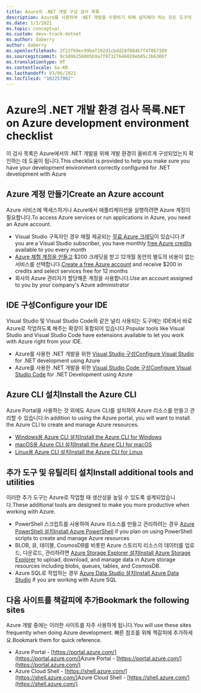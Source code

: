 ```yaml
---
title: Azure의 .NET 개발 구성 검사 목록
description: Azure를 사용하여 .NET 개발을 수행하기 위해 설치해야 하는 모든 도구의 간략한 요약을 제공합니다.
ms.date: 1/1/2021
ms.topic: conceptual
ms.custom: devx-track-dotnet
ms.author: daberry
author: daberry
ms.openlocfilehash: 2f22f69ec99baf192d1cbdd28f884b7f47867389
ms.sourcegitcommit: 9c589b25b005b9a7f87327646020eb85c3b6306f
ms.translationtype: HT
ms.contentlocale: ko-KR
ms.lasthandoff: 03/06/2021
ms.locfileid: "102257982"
---
```

# <a name="net-on-azure-development-environment-checklist"></a><span data-ttu-id="3999e-103">Azure의 .NET 개발 환경 검사 목록</span><span class="sxs-lookup"><span data-stu-id="3999e-103">.NET on Azure development environment checklist</span></span>

<span data-ttu-id="3999e-104">이 검사 목록은 Azure에서의 .NET 개발을 위해 개발 환경이 올바르게 구성되었는지 확인하는 데 도움이 됩니다.</span><span class="sxs-lookup"><span data-stu-id="3999e-104">This checklist is provided to help you make sure you have your development environment correctly configured for .NET development with Azure</span></span>

## <a name="create-an-azure-account"></a><span data-ttu-id="3999e-105">Azure 계정 만들기</span><span class="sxs-lookup"><span data-stu-id="3999e-105">Create an Azure account</span></span>

<span data-ttu-id="3999e-106">Azure 서비스에 액세스하거나 Azure에서 애플리케이션을 실행하려면 Azure 계정이 필요합니다.</span><span class="sxs-lookup"><span data-stu-id="3999e-106">To access Azure services or run applications in Azure, you need an Azure account.</span></span>

* <span data-ttu-id="3999e-107">Visual Studio 구독자인 경우 매월 제공되는 [무료 Azure 크레딧](https://azure.microsoft.com/pricing/member-offers/credit-for-visual-studio-subscribers/)이 있습니다.</span><span class="sxs-lookup"><span data-stu-id="3999e-107">If you are a Visual Studio subscriber, you have monthly [free Azure credits](https://azure.microsoft.com/pricing/member-offers/credit-for-visual-studio-subscribers/) available to you every month</span></span>
* <span data-ttu-id="3999e-108">[Azure 체험 계정을 만들고](https://azure.microsoft.com/free/dotnet/) $200 크레딧을 받고 12개월 동안의 별도의 비용이 없는 서비스를 선택합니다.</span><span class="sxs-lookup"><span data-stu-id="3999e-108">[Create a free Azure account](https://azure.microsoft.com/free/dotnet/) and receive $200 in credits and select services free for 12 months</span></span>
* <span data-ttu-id="3999e-109">회사의 Azure 관리자가 할당해준 계정을 사용합니다.</span><span class="sxs-lookup"><span data-stu-id="3999e-109">Use an account assigned to you by your company's Azure administrator</span></span>

## <a name="configure-your-ide"></a><span data-ttu-id="3999e-110">IDE 구성</span><span class="sxs-lookup"><span data-stu-id="3999e-110">Configure your IDE</span></span>

<span data-ttu-id="3999e-111">Visual Studio 및 Visual Studio Code와 같은 널리 사용되는 도구에는 IDE에서 바로 Azure로 작업하도록 해주는 확장이 포함되어 있습니다.</span><span class="sxs-lookup"><span data-stu-id="3999e-111">Popular tools like Visual Studio and Visual Studio Code have extensions available to let you work with Azure right from your IDE.</span></span>

* <span data-ttu-id="3999e-112">Azure를 사용한 .NET 개발을 위한 [Visual Studio 구성](./configure-visual-studio.md)</span><span class="sxs-lookup"><span data-stu-id="3999e-112">[Configure Visual Studio](./configure-visual-studio.md) for .NET development using Azure</span></span>
* <span data-ttu-id="3999e-113">Azure를 사용한 .NET 개발을 위한 [Visual Studio Code 구성](./configure-vs-code.md)</span><span class="sxs-lookup"><span data-stu-id="3999e-113">[Configure Visual Studio Code](./configure-vs-code.md) for .NET Development using Azure</span></span>

## <a name="install-the-azure-cli"></a><span data-ttu-id="3999e-114">Azure CLI 설치</span><span class="sxs-lookup"><span data-stu-id="3999e-114">Install the Azure CLI</span></span>

<span data-ttu-id="3999e-115">Azure Portal을 사용하는 것 외에도 Azure CLI를 설치하여 Azure 리소스를 만들고 관리할 수 있습니다.</span><span class="sxs-lookup"><span data-stu-id="3999e-115">In addition to using the Azure portal, you will want to install the Azure CLI to create and manage Azure resources.</span></span>

* [<span data-ttu-id="3999e-116">Windows용 Azure CLI 설치</span><span class="sxs-lookup"><span data-stu-id="3999e-116">Install the Azure CLI for Windows</span></span>](/cli/azure/install-azure-cli-windows?tabs=azure-cli)
* [<span data-ttu-id="3999e-117">macOS용 Azure CLI 설치</span><span class="sxs-lookup"><span data-stu-id="3999e-117">Install the Azure CLI for macOS</span></span>](/cli/azure/install-azure-cli-macos)
* [<span data-ttu-id="3999e-118">Linux용 Azure CLI 설치</span><span class="sxs-lookup"><span data-stu-id="3999e-118">Install the Azure CLI for Linux</span></span>](/cli/azure/install-azure-cli-linux)

## <a name="install-additional-tools-and-utilities"></a><span data-ttu-id="3999e-119">추가 도구 및 유틸리티 설치</span><span class="sxs-lookup"><span data-stu-id="3999e-119">Install additional tools and utilities</span></span>

<span data-ttu-id="3999e-120">이러한 추가 도구는 Azure로 작업할 때 생산성을 높일 수 있도록 설계되었습니다.</span><span class="sxs-lookup"><span data-stu-id="3999e-120">These additional tools are designed to make you more productive when working with Azure.</span></span>

* <span data-ttu-id="3999e-121">PowerShell 스크립트를 사용하여 Azure 리소스를 만들고 관리하려는 경우 [Azure PowerShell 설치](/powershell/azure/install-az-ps)</span><span class="sxs-lookup"><span data-stu-id="3999e-121">[Install Azure PowerShell](/powershell/azure/install-az-ps) if you plan on using PowerShell scripts to create and manage Azure resources</span></span>
* <span data-ttu-id="3999e-122">BLOB, 큐, 테이블, CosmosDB를 비롯한 Azure 스토리지 리소스의 데이터를 업로드, 다운로드, 관리하려면 [Azure Storage Explorer 설치](https://azure.microsoft.com/features/storage-explorer/)</span><span class="sxs-lookup"><span data-stu-id="3999e-122">[Install Azure Storage Explorer](https://azure.microsoft.com/features/storage-explorer/) to upload, download, and manage data in Azure storage resources including blobs, queues, tables, and CosmosDB.</span></span>
* <span data-ttu-id="3999e-123">Azure SQL로 작업하는 경우 [Azure Data Studio 설치](/sql/azure-data-studio/download-azure-data-studio)</span><span class="sxs-lookup"><span data-stu-id="3999e-123">[Install Azure Data Studio](/sql/azure-data-studio/download-azure-data-studio) if you are working with Azure SQL</span></span>

## <a name="bookmark-the-following-sites"></a><span data-ttu-id="3999e-124">다음 사이트를 책갈피에 추가</span><span class="sxs-lookup"><span data-stu-id="3999e-124">Bookmark the following sites</span></span>

<span data-ttu-id="3999e-125">Azure 개발 중에는 이러한 사이트를 자주 사용하게 됩니다.</span><span class="sxs-lookup"><span data-stu-id="3999e-125">You will use these sites frequently when doing Azure development.</span></span>  <span data-ttu-id="3999e-126">빠른 참조를 위해 책갈피에 추가하세요.</span><span class="sxs-lookup"><span data-stu-id="3999e-126">Bookmark them for quick reference.</span></span>

* <span data-ttu-id="3999e-127">Azure Portal - [https://portal.azure.com/](https://portal.azure.com/)</span><span class="sxs-lookup"><span data-stu-id="3999e-127">Azure Portal - [https://portal.azure.com/](https://portal.azure.com/)</span></span>
* <span data-ttu-id="3999e-128">Azure Cloud Shell - [https://shell.azure.com/](https://shell.azure.com/)</span><span class="sxs-lookup"><span data-stu-id="3999e-128">Azure Cloud Shell - [https://shell.azure.com/](https://shell.azure.com/)</span></span>
